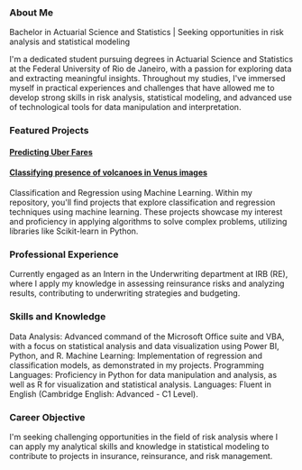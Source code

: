 <!--
**alan-csilva/alan-csilva** is a ✨ _special_ ✨ repository because its `README.md` (this file) appears on your GitHub profile.

Here are some ideas to get you started:

- 🔭 I’m currently working on ...
- 🌱 I’m currently learning ...
- 👯 I’m looking to collaborate on ...
- 🤔 I’m looking for help with ...
- 💬 Ask me about ...
- 📫 How to reach me: ...
- 😄 Pronouns: ...
- ⚡ Fun fact: ...
-->


### About Me
Bachelor in Actuarial Science and Statistics | Seeking opportunities in risk analysis and statistical modeling

I'm a dedicated student pursuing degrees in Actuarial Science and Statistics at the Federal University of Rio de Janeiro, with a passion for exploring data and extracting meaningful insights. Throughout my studies, I've immersed myself in practical experiences and challenges that have allowed me to develop strong skills in risk analysis, statistical modeling, and advanced use of technological tools for data manipulation and interpretation.

### Featured Projects

#### [Predicting Uber Fares]([link_do_seu_repositorio](https://github.com/alan-csilva/Uber-Fare-Prediction))
#### [Classifying presence of volcanoes in Venus images](https://github.com/alan-csilva/Venus-Images-Classification)

Classification and Regression using Machine Learning.
Within my repository, you'll find projects that explore classification and regression techniques using machine learning. These projects showcase my interest and proficiency in applying algorithms to solve complex problems, utilizing libraries like Scikit-learn in Python.

### Professional Experience
Currently engaged as an Intern in the Underwriting department at IRB (RE), where I apply my knowledge in assessing reinsurance risks and analyzing results, contributing to underwriting strategies and budgeting.

### Skills and Knowledge
Data Analysis: Advanced command of the Microsoft Office suite and VBA, with a focus on statistical analysis and data visualization using Power BI, Python, and R.
Machine Learning: Implementation of regression and classification models, as demonstrated in my projects.
Programming Languages: Proficiency in Python for data manipulation and analysis, as well as R for visualization and statistical analysis.
Languages: Fluent in English (Cambridge English: Advanced - C1 Level).

### Career Objective
I'm seeking challenging opportunities in the field of risk analysis where I can apply my analytical skills and knowledge in statistical modeling to contribute to projects in insurance, reinsurance, and risk management.







